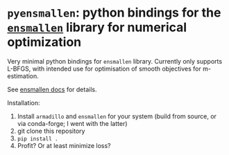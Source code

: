 # `pyensmallen`: python bindings for the [`ensmallen`](https://ensmallen.org/) library for numerical optimization

Very minimal python bindings for `ensmallen` library. Currently only supports L-BFGS, with intended use for optimisation of smooth objectives for m-estimation. 

See [ensmallen docs](https://ensmallen.org/docs.html) for details. 

Installation:
1. Install `armadillo` and `ensmallen` for your system (build from source, or via conda-forge; I went with the latter)
2. git clone this repository
3. `pip install .`
4. Profit? Or at least minimize loss?


